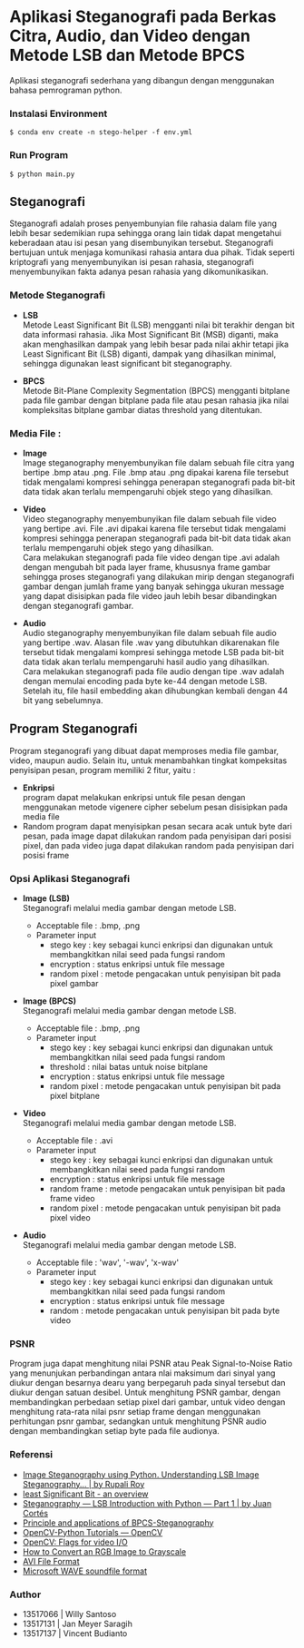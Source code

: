 # Aplikasi Steganografi pada Berkas Citra, Audio, dan Video dengan Metode LSB dan Metode BPCS

Aplikasi steganografi sederhana yang dibangun dengan menggunakan bahasa pemrograman python.

### Instalasi Environment
```
$ conda env create -n stego-helper -f env.yml
```

### Run Program
```
$ python main.py
```

## Steganografi
Steganografi adalah proses penyembunyian file rahasia dalam file yang lebih besar sedemikian rupa sehingga orang lain tidak dapat mengetahui keberadaan atau isi pesan yang disembunyikan tersebut. Steganografi bertujuan untuk menjaga komunikasi rahasia antara dua pihak. Tidak seperti kriptografi yang menyembunyikan isi pesan rahasia, steganografi menyembunyikan fakta adanya pesan rahasia yang dikomunikasikan.

### Metode Steganografi
- __LSB__ <br>
  Metode Least Significant Bit (LSB) mengganti nilai bit terakhir dengan bit data informasi rahasia. Jika Most Significant Bit (MSB) diganti, maka akan menghasilkan dampak yang lebih besar pada nilai akhir tetapi jika Least Significant Bit (LSB) diganti, dampak yang dihasilkan minimal, sehingga digunakan least significant bit steganography.

- __BPCS__ <br>
  Metode Bit-Plane Complexity Segmentation (BPCS) mengganti bitplane pada file gambar dengan bitplane pada file atau pesan rahasia jika nilai kompleksitas bitplane gambar diatas threshold yang ditentukan.

### Media File :
- __Image__ <br>
  Image steganography menyembunyikan file dalam sebuah file citra yang bertipe .bmp atau .png. File .bmp atau .png dipakai karena file tersebut tidak mengalami kompresi sehingga penerapan steganografi pada bit-bit data tidak akan terlalu mempengaruhi objek stego yang dihasilkan.

- __Video__ <br>
  Video steganography menyembunyikan file dalam sebuah file video yang bertipe .avi. File .avi dipakai karena file tersebut tidak mengalami kompresi sehingga penerapan steganografi pada bit-bit data tidak akan terlalu mempengaruhi objek stego yang dihasilkan. <br>
  Cara melakukan steganografi pada file video dengan tipe .avi adalah dengan mengubah bit pada layer frame, khususnya frame gambar sehingga proses steganografi yang dilakukan mirip dengan steganografi gambar dengan jumlah frame yang banyak sehingga ukuran message yang dapat disisipkan pada file video jauh lebih besar dibandingkan dengan steganografi gambar.

- __Audio__ <br>
Audio steganography menyembunyikan file dalam sebuah file audio yang bertipe .wav. Alasan file .wav yang dibutuhkan dikarenakan file tersebut tidak mengalami kompresi sehingga metode LSB pada bit-bit data tidak akan terlalu mempengaruhi hasil audio yang dihasilkan. <br>
Cara melakukan steganografi pada file audio dengan tipe .wav adalah dengan memulai encoding pada byte ke-44 dengan metode LSB. Setelah itu, file hasil embedding akan dihubungkan kembali dengan 44 bit yang sebelumnya.

## Program Steganografi 
Program steganografi yang dibuat dapat memproses media file gambar, video, maupun audio. Selain itu, untuk menambahkan tingkat kompeksitas penyisipan pesan, program memiliki 2 fitur, yaitu :
- __Enkripsi__ <br>
  program dapat melakukan enkripsi untuk file pesan dengan menggunakan metode vigenere cipher sebelum pesan disisipkan pada media file
- Random
  program dapat menyisipkan pesan secara acak untuk byte dari pesan, pada image dapat dilakukan random pada penyisipan dari posisi pixel, dan pada video juga dapat dilakukan random pada penyisipan dari posisi frame

### Opsi Aplikasi Steganografi 
- __Image (LSB)__ <br>
  Steganografi melalui media gambar dengan metode LSB.
    - Acceptable file : .bmp, .png
    - Parameter input
      - stego key : key sebagai kunci enkripsi dan digunakan untuk membangkitkan nilai seed pada fungsi random 
      - encryption : status enkripsi untuk file message
      - random pixel : metode pengacakan untuk penyisipan bit pada pixel gambar

- __Image (BPCS)__ <br>
  Steganografi melalui media gambar dengan metode LSB.
    - Acceptable file : .bmp, .png
    - Parameter input
      - stego key : key sebagai kunci enkripsi dan digunakan untuk membangkitkan nilai seed pada fungsi random 
      - threshold : nilai batas untuk noise bitplane
      - encryption : status enkripsi untuk file message
      - random pixel : metode pengacakan untuk penyisipan bit pada pixel bitplane

- __Video__ <br>
  Steganografi melalui media gambar dengan metode LSB.
    - Acceptable file : .avi
    - Parameter input  
      - stego key : key sebagai kunci enkripsi dan digunakan untuk membangkitkan nilai seed pada fungsi random 
      - encryption : status enkripsi untuk file message
      - random frame : metode pengacakan untuk penyisipan bit pada frame video
      - random pixel : metode pengacakan untuk penyisipan bit pada pixel video

- __Audio__ <br>
  Steganografi melalui media gambar dengan metode LSB.
    - Acceptable file : 'wav', '-wav', 'x-wav'
    - Parameter input  
      - stego key : key sebagai kunci enkripsi dan digunakan untuk membangkitkan nilai seed pada fungsi random 
      - encryption : status enkripsi untuk file message
      - random : metode pengacakan untuk penyisipan bit pada byte video

### PSNR
Program juga dapat menghitung nilai PSNR atau Peak Signal-to-Noise Ratio yang menunjukan perbandingan antara nlai maksimum dari sinyal yang diukur dengan besarnya dearu yang berpegaruh pada sinyal tersebut dan diukur dengan satuan desibel. Untuk menghitung PSNR gambar, dengan membandingkan perbedaan setiap pixel dari gambar, untuk video dengan menghitung rata-rata nilai psnr setiap frame dengan menggunakan perhitungan psnr gambar, sedangkan untuk menghitung PSNR audio dengan membandingkan setiap byte pada file audionya.

### Referensi 
- [Image Steganography using Python. Understanding LSB Image Steganography… | by Rupali Roy](https://towardsdatascience.com/hiding-data-in-an-image-image-steganography-using-python-e491b68b1372)
- [least Significant Bit - an overview](https://www.sciencedirect.com/topics/computer-science/least-significant-bit)
- [Steganography — LSB Introduction with Python — Part 1 | by Juan Cortés](https://itnext.io/steganography-101-lsb-introduction-with-python-4c4803e08041)
- [Principle and applications of BPCS-Steganography](http://informatika.stei.itb.ac.id/~rinaldi.munir/Kriptografi/2015-2016/SPIE98.pdf)
- [OpenCV-Python Tutorials — OpenCV ](https://opencv-python-tutroals.readthedocs.io/en/latest/py_tutorials/py_tutorials.html)
- [OpenCV: Flags for video I/O](https://docs.opencv.org/3.4/d4/d15/group__videoio__flags__base.html)
- [How to Convert an RGB Image to Grayscale](https://e2eml.school/convert_rgb_to_grayscale.html)
- [AVI File Format](https://cdn.hackaday.io/files/274271173436768/avi.pdf)
- [Microsoft WAVE soundfile format](http://soundfile.sapp.org/doc/WaveFormat/)



### Author
- 13517066 | Willy Santoso
- 13517131 | Jan Meyer Saragih
- 13517137 | Vincent Budianto

